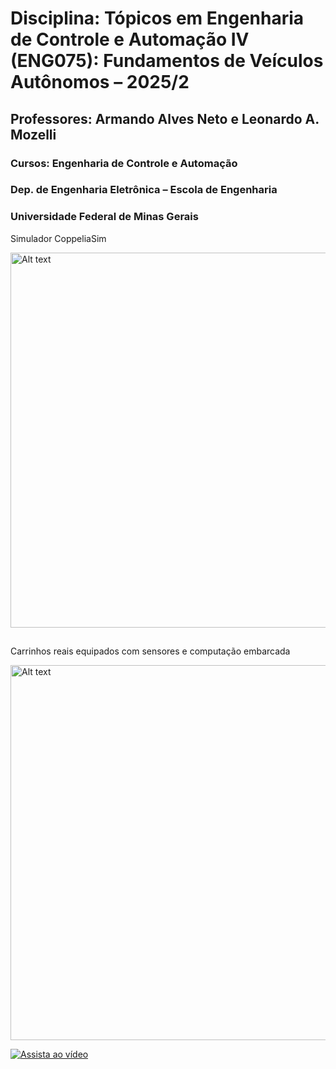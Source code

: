 # Disciplina: Tópicos em Engenharia de Controle e Automação IV (ENG075): Fundamentos de Veículos Autônomos – 2025/2

## Professores: Armando Alves Neto e Leonardo A. Mozelli
### Cursos: Engenharia de Controle e Automação
### Dep. de Engenharia Eletrônica – Escola de Engenharia
### Universidade Federal de Minas Gerais

Simulador CoppeliaSim

<img src="https://github.com/GTI-UFMG/fundamentos_veiculos_autonomos/assets/64908110/b34f42c4-b19c-490e-b646-385c06bc5b52" alt="Alt text" width="600">


##

Carrinhos reais equipados com sensores e computação embarcada

<img src="https://github.com/CELTA-UFMG/fundamentos_veiculos_autonomos/assets/64908110/93844144-905d-4267-92d3-086e150e8e8d)" alt="Alt text" width="600">

[![Assista ao vídeo](https://img.youtube.com/vi/fqmvOLTYaOk/maxresdefault.jpg)](https://www.youtube.com/watch?v=fqmvOLTYaOk)


